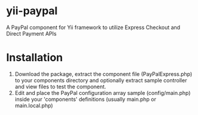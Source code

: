 yii-paypal
==========

A PayPal component for Yii framework to utilize Express Checkout and Direct Payment APIs


Installation
==========

1. Download the package, extract the component file (PayPalExpress.php) to your components directory and optionally extract
sample controller and view files to test the component.
2. Edit and place the PayPal configuration array sample (config/main.php) inside your 'components' definitions (usually main.php or main.local.php)